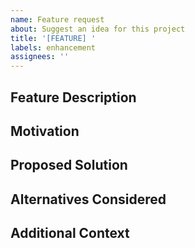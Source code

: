 ```yaml
---
name: Feature request
about: Suggest an idea for this project
title: '[FEATURE] '
labels: enhancement
assignees: ''
---
```


## Feature Description
<!-- A clear and concise description of what you want to happen -->

## Motivation
<!-- Why is this feature needed? What problem does it solve? -->

## Proposed Solution
<!-- Describe how you think this could be implemented -->

## Alternatives Considered
<!-- Any alternative solutions or features you've considered -->

## Additional Context
<!-- Add any other context or screenshots about the feature request here -->
